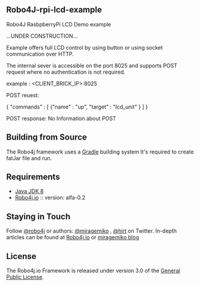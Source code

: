 ## Robo4J-rpi-lcd-example
Robo4J RasbpberryPi LCD Demo example

...UNDER CONSTRUCTION...

Example offers full LCD control by using button or using socket communication over
HTTP.


The internal sever is accessible on the port 8025 and supports POST
request where no authentication is not required.

example : <CLIENT_BRICK_IP>:8025

POST reuest: 

{ 
  "commands" : [
     {"name"  : "up",
     "target" : "lcd_unit"
     }
  ]
}

POST response: No Information about POST

## Building from Source
The Robo4j framework uses a [Gradle][] building system
It's required to create fatJar file and run.


## Requirements
* [Java JDK 8][]
* [Robo4j.io][] :: version: alfa-0.2

## Staying in Touch
Follow [@robo4j][] or authors: [@miragemiko] , [@hirt][]
on Twitter. In-depth articles can be found at [Robo4j.io][] or [miragemiko blog][]

## License
The Robo4j.io Framework is released under version 3.0 of the [General Public License][].

[Robo4j.io]: http://www.robo4j.io
[miragemiko blog]: http://www.miroslavkopecky.com
[General Public License]: http://www.gnu.org/licenses/gpl-3.0-standalone.html0
[@robo4j]: https://twitter.com/robo4j
[@miragemiko]: https://twitter.com/miragemiko
[@hirt]: https://twitter.com/hirt
[Gradle]: http://gradle.org
[Java JDK 8]: http://www.oracle.com/technetwork/java/javase/downloads
[Git]: http://help.github.com/set-up-git-redirect
[Robo4j documentation]: http://www.robo4j.io/p/documentation.html

